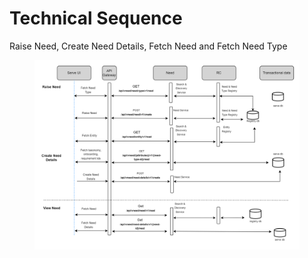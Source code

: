 # Technical Sequence

Raise Need, Create Need Details, Fetch Need and Fetch Need Type

<figure><img src="../../../.gitbook/assets/Serve V1 - Sprint 1-Tech Sequence.drawio (5).png" alt=""><figcaption></figcaption></figure>
